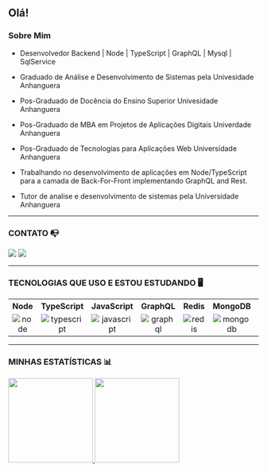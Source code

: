
## Olá!

### Sobre Mim 
- Desenvolvedor Backend | Node | TypeScript | GraphQL | Mysql | SqlService
- Graduado de Análise e Desenvolvimento de Sistemas pela Univesidade Anhanguera
- Pos-Graduado de Docência do Ensino Superior Univesidade Anhanguera
- Pos-Graduado de MBA em Projetos de Aplicações Digitais Univerdade Anhanguera
- Pos-Graduado de Tecnologias para Aplicações Web Universidade Anhanguera

-  Trabalhando no desenvolvimento de aplicações em Node/TypeScript para a camada de Back-For-Front implementando GraphQL and Rest.
-  Tutor de analise e desenvolvimento de sistemas pela Universidade Anhanguera

<hr>

### CONTATO 📭
<a href="mailto:moreiravitor076@gmail.com" target="_blank"><img src="https://img.shields.io/badge/Gmail-D14836?style=for-the-badge&logo=gmail&logoColor=white"></a>
<a href="https://www.linkedin.com/in/vitor-moreira-it/" target="_blank"><img src="https://img.shields.io/badge/LinkedIn-0077B5?style=for-the-badge&logo=linkedin&logoColor=white"></a>

<hr>

### TECNOLOGIAS QUE USO E ESTOU ESTUDANDO 🖥️
<table style="text-align: center">
  <tr>
    <th>Node</th>
    <th>TypeScript</th>
    <th>JavaScript</th>
    <th>GraphQL</th>
    <th>Redis</th>
    <th>MongoDB</th>
    <th>MySQL</th>
    <th>HTML</th>
    <th>CSS</th>    
  </tr>
  <tr>
    <td><img src="https://img.shields.io/badge/node.js-%23339933.svg?&style=for-the-badge&logo=node.js&logoColor=white" alt="node"</td>
    <td><img src="https://img.shields.io/badge/typescript-%233178C6.svg?&style=for-the-badge&logo=typescript&logoColor=white" alt="typescript"</td>
    <td><img src="https://img.shields.io/badge/JavaScript-F7DF1E?style=for-the-badge&logo=javascript&logoColor=black" alt="javascript"</td>
    <td><img src="https://img.shields.io/badge/-GraphQL-E10098?style=for-the-badge&logo=graphql&logoColor=white" alt="graphql"</td>
    <td><img src="https://img.shields.io/badge/redis-%23DD0031.svg?style=for-the-badge&logo=redis&logoColor=white" alt="redis"</td>
    <td><img src="https://img.shields.io/badge/MongoDB-%234ea94b.svg?style=for-the-badge&logo=mongodb&logoColor=white" alt="mongodb"</td>
    <td><img src="https://img.shields.io/badge/MySQL-00000F?style=for-the-badge&logo=mysql&logoColor=white" alt="mysql"</td>    
    <td><img src="https://img.shields.io/badge/HTML5-E34F26?style=for-the-badge&logo=html5&logoColor=white" alt="html"></td>
    <td><img src="https://img.shields.io/badge/CSS3-1572B6?style=for-the-badge&logo=css3&logoColor=white" alt="css"</td>
  </tr>
</table>

<hr>
 
### MINHAS ESTATÍSTICAS 📊
<a href="https://github.com/vitor076">
<img height="170em" src="https://github-readme-stats.vercel.app/api?username=vitor076&hide=prs,issues&show_icons=true&theme=tokyonight"/>
<img height="170em" src="https://github-readme-stats.vercel.app/api/top-langs/?username=vitor076&langs_count=6&layout=compact&theme=tokyonight"/>
